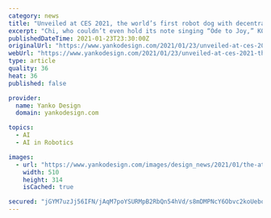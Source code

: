 ```yaml
---
category: news
title: "Unveiled at CES 2021, the world’s first robot dog with decentralized AI does everything but walk on water!"
excerpt: "Chi, who couldn’t even hold its note singing “Ode to Joy,” KODA, Inc.’s robotic dog comes with four 3-D cameras, a single 13-megapixel front-facing camera, an ergonomic structure that incorporates realistic dog-like features such as a purely aesthetic tail,"
publishedDateTime: 2021-01-23T23:30:00Z
originalUrl: "https://www.yankodesign.com/2021/01/23/unveiled-at-ces-2021-the-worlds-first-robot-dog-with-decentralized-ai-does-everything-but-walk-on-water/"
webUrl: "https://www.yankodesign.com/2021/01/23/unveiled-at-ces-2021-the-worlds-first-robot-dog-with-decentralized-ai-does-everything-but-walk-on-water/"
type: article
quality: 36
heat: 36
published: false

provider:
  name: Yanko Design
  domain: yankodesign.com

topics:
  - AI
  - AI in Robotics

images:
  - url: "https://www.yankodesign.com/images/design_news/2021/01/the-atmoblue-smart-n95-mask-uses-dual-fans-to-give-you-99-9-clean-air-and-is-shipping-now/ATMOBLUE_smart_air_purifier_that_blocks_99_percent_of_toxic_air-510x314.jpg"
    width: 510
    height: 314
    isCached: true

secured: "jGYM7uzJj56IFN/jAqM7poYSURMpB2RbQn54hVd/s8mDMPNcY6Obvc2koUebouOD3YtHSdPAhFWicAhF8nsRirHLjqWw5qPXSx9fVm24mKVw7obyavyyHUR3wwj/c32XTlfNyoGQwiJUVjEbfsJA1oHMKqfIu5TomN+bDbFtvKnOTeWnSXC46bbkTKfv1wcqy03FQ5T1cy5DK/TCZGGbzAD7U8S0FfjXuMOEu78jx4vzqW6BVBCy+wZvygn02MmYAmSQEM7nsH3GpZ7pMziqJ+rx9rRET8YhbzVbtGfs1WgTQJQTDtV5ym6C7b66DBBuTqkBWK/X99PldJMtd4tuK585YlDOv1ZO1m/CvKPyKUI=;hJsSGI2oWiczU7az3pBFnA=="
---
```


